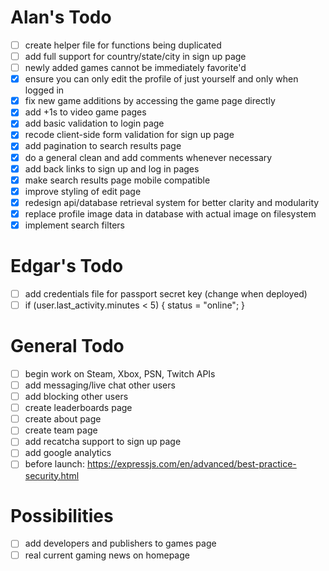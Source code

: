 # Alan's Todo
- [ ] create helper file for functions being duplicated
- [ ] add full support for country/state/city in sign up page
- [ ] newly added games cannot be immediately favorite'd
- [X] ensure you can only edit the profile of just yourself and only when logged in
- [X] fix new game additions by accessing the game page directly
- [X] add +1s to video game pages
- [X] add basic validation to login page
- [X] recode client-side form validation for sign up page
- [X] add pagination to search results page
- [X] do a general clean and add comments whenever necessary
- [X] add back links to sign up and log in pages
- [X] make search results page mobile compatible
- [X] improve styling of edit page
- [X] redesign api/database retrieval system for better clarity and modularity
- [X] replace profile image data in database with actual image on filesystem
- [X] implement search filters

# Edgar's Todo
- [ ] add credentials file for passport secret key (change when deployed)
- [ ] if (user.last_activity.minutes < 5) { status = "online"; }

# General Todo
- [ ] begin work on Steam, Xbox, PSN, Twitch APIs
- [ ] add messaging/live chat other users
- [ ] add blocking other users
- [ ] create leaderboards page
- [ ] create about page
- [ ] create team page
- [ ] add recatcha support to sign up page
- [ ] add google analytics
- [ ] before launch: https://expressjs.com/en/advanced/best-practice-security.html

# Possibilities
- [ ] add developers and publishers to games page
- [ ] real current gaming news on homepage
